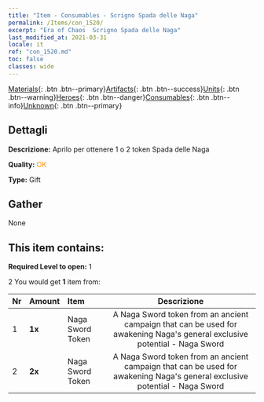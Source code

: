 ```yaml
---
title: "Item - Consumables - Scrigno Spada delle Naga"
permalink: /Items/con_1520/
excerpt: "Era of Chaos  Scrigno Spada delle Naga"
last_modified_at: 2021-03-31
locale: it
ref: "con_1520.md"
toc: false
classes: wide
---
```

 [Materials](/it/Items/){: .btn .btn--primary}[Artifacts](/it/Items/Artifacts/){: .btn .btn--success}[Units](/it/Items/Units/){: .btn .btn--warning}[Heroes](/it/Items/Heroes/){: .btn .btn--danger}[Consumables](/it/Items/Consumables/){: .btn .btn--info}[Unknown](/it/Items/Unknown/){: .btn .btn--primary}

## Dettagli
 **Descrizione:** Aprilo per ottenere 1 o 2 token Spada delle Naga

 **Quality:** <span style="color: #FF8C00">OK</span>

 **Type:** Gift

## Gather

  None

## This item contains:

 **Required Level to open:** 1

 2 You would get **1** item  from:

  | Nr | Amount |     Item    | Descrizione |
  |:---|:-------|:------------|:-----------:|
  | 1 |  **1x** | Naga Sword Token | A Naga Sword token from an ancient campaign that can be used for awakening Naga's general exclusive potential - Naga Sword  | 
  | 2 |  **2x** | Naga Sword Token | A Naga Sword token from an ancient campaign that can be used for awakening Naga's general exclusive potential - Naga Sword  | 
